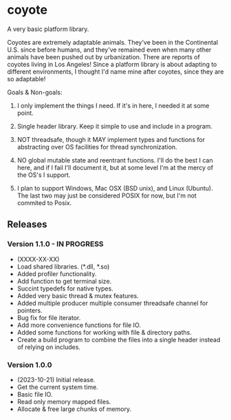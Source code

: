 # coyote

A very basic platform library.

Coyotes are extremely adaptable animals. They've been in the Continental U.S. since before humans, and they've remained even
when many other animals have been pushed out by urbanization. There are reports of coyotes living in Los Angeles! Since a
platform library is about adapting to different environments, I thought I'd name mine after coyotes, since they are so 
adaptable!

Goals & Non-goals:
 1. I only implement the things I need. If it's in here, I needed it at some point.

 2. Single header library. Keep it simple to use and include in a program.

 3. NOT threadsafe, though it MAY implement types and functions for abstracting over OS facilities for thread 
    synchronization.

 4. NO global mutable state and reentrant functions. I'll do the best I can here, and if I fail I'll document it, but at
    some level I'm at the mercy of the OS's I support.
 
 5. I plan to support Windows, Mac OSX (BSD unix), and Linux (Ubuntu). The last two may just be considered POSIX for now, 
    but I'm not commited to Posix.

## Releases

### Version 1.1.0 - IN PROGRESS
  - (XXXX-XX-XX)
  - Load shared libraries. (*.dll, *.so)
  - Added profiler functionality.
  - Add function to get terminal size.
  - Succint typedefs for native types.
  - Added very basic thread & mutex features.
  - Added multiple producer multiple consumer threadsafe channel for pointers.
  - Bug fix for file iterator.
  - Add more convenience functions for file IO.
  - Added some functions for working with file & directory paths.
  - Create a build program to combine the files into a single header instead of relying on includes.

### Version 1.0.0
  - (2023-10-21) Initial release.
  - Get the current system time.
  - Basic file IO.
  - Read only memory mapped files.
  - Allocate & free large chunks of memory.

